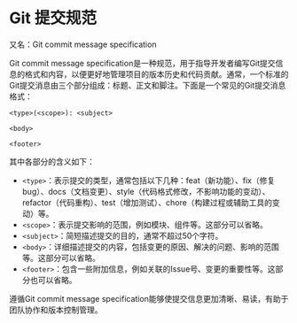 # Git 提交规范

又名：Git commit message specification<br>

Git commit message specification是一种规范，用于指导开发者编写Git提交信息的格式和内容，以便更好地管理项目的版本历史和代码贡献。通常，一个标准的Git提交消息由三个部分组成：标题、正文和脚注。下面是一个常见的Git提交消息格式：<br>

```
<type>(<scope>): <subject>

<body>

<footer>
```

其中各部分的含义如下：<br>

* `<type>`：表示提交的类型，通常包括以下几种：feat（新功能）、fix（修复bug）、docs（文档变更）、style（代码格式修改，不影响功能的变动）、refactor（代码重构）、test（增加测试）、chore（构建过程或辅助工具的变动）等。
* `<scope>`：表示提交影响的范围，例如模块、组件等。这部分可以省略。
* `<subject>`：简短描述提交的目的，通常不超过50个字符。
* `<body>`：详细描述提交的内容，包括变更的原因、解决的问题、影响的范围等。这部分可以省略。
* `<footer>`：包含一些附加信息，例如关联的Issue号、变更的重要性等。这部分也可以省略。

遵循Git commit message specification能够使提交信息更加清晰、易读，有助于团队协作和版本控制管理。<br>
